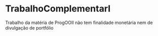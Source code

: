 # TrabalhoComplementarI
Trabalho da matéria de ProgOOII não tem finalidade monetária nem de divulgação de portfólio
